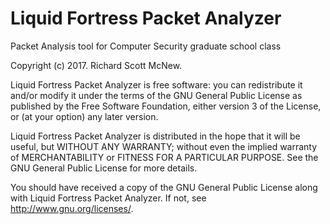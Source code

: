 # Liquid Fortress Packet Analyzer
Packet Analysis tool for Computer Security graduate school class

Copyright (c) 2017.  Richard Scott McNew.

Liquid Fortress Packet Analyzer is free software: you can redistribute
it and/or modify it under the terms of the GNU General Public License
as published by the Free Software Foundation, either version 3 of the
License, or (at your option) any later version.

Liquid Fortress Packet Analyzer is distributed in the hope that it will
be useful, but WITHOUT ANY WARRANTY; without even the implied
warranty of MERCHANTABILITY or FITNESS FOR A PARTICULAR PURPOSE.
See the GNU General Public License for more details.

You should have received a copy of the GNU General Public License
along with Liquid Fortress Packet Analyzer.
If not, see <http://www.gnu.org/licenses/>.
